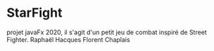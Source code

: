# StarFight

projet javaFx 2020, il s'agit d'un petit jeu de combat inspiré de Street Fighter.
Raphaël Hacques
Florent Chaplais
